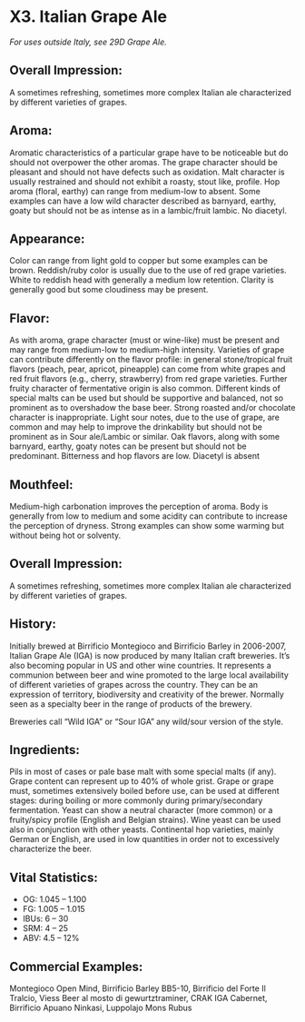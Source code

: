 # X3. Italian Grape Ale

_For uses outside Italy, see 29D Grape Ale._

## Overall Impression: 

A sometimes refreshing, sometimes more complex Italian ale characterized by different varieties of grapes.

## Aroma: 

Aromatic characteristics of a particular grape have to be noticeable but do should not overpower the other aromas. The grape character should be pleasant and should not have defects such as oxidation. Malt character is usually restrained and should not exhibit a roasty, stout like, profile. Hop aroma (floral, earthy) can range from medium-low to absent. Some examples can have a low wild character described as barnyard, earthy, goaty but should not be as intense as in a lambic/fruit lambic. No diacetyl.

## Appearance: 

Color can range from light gold to copper but some examples can be brown. Reddish/ruby color is usually due to the use of red grape varieties. White to reddish head with generally a medium low retention. Clarity is generally good but some cloudiness may be present.

## Flavor: 

As with aroma, grape character (must or wine-like) must be present and may range from medium-low to medium-high intensity. Varieties of grape can contribute differently on the flavor profile: in general stone/tropical fruit flavors (peach, pear, apricot, pineapple) can come from white grapes and red fruit flavors (e.g., cherry, strawberry) from red grape varieties. Further fruity character of fermentative origin is also common. Different kinds of special malts can be used but should be supportive and balanced, not so prominent as to overshadow the base beer. Strong roasted and/or chocolate character is inappropriate. Light sour notes, due to the use of grape, are common and may help to improve the drinkability but should not be prominent as in Sour ale/Lambic or similar. Oak flavors, along with some barnyard, earthy, goaty notes can be present but should not be predominant.  Bitterness and hop flavors are low. Diacetyl is absent

## Mouthfeel: 

Medium-high carbonation improves the perception of aroma. Body is generally from low to medium and some acidity can contribute to increase the perception of dryness. Strong examples can show some warming but without being hot or solventy.

## Overall Impression: 

A sometimes refreshing, sometimes more complex Italian ale characterized by different varieties of grapes.

## History: 

Initially brewed at Birrificio Montegioco and Birrificio Barley in 2006-2007, Italian Grape Ale (IGA) is now produced by many Italian craft breweries. It’s also becoming popular in US and other wine countries. It represents a communion between beer and wine promoted to the large local availability of different varieties of grapes across the country. They can be an expression of territory, biodiversity and creativity of the brewer. Normally seen as a specialty beer in the range of products of the brewery. 

Breweries call “Wild IGA” or “Sour IGA” any wild/sour version of the style.

## Ingredients: 

Pils in most of cases or pale base malt with some special malts (if any). Grape content can represent up to 40% of whole grist. Grape or grape must, sometimes extensively boiled before use, can be used at different stages: during boiling or more commonly during primary/secondary fermentation. Yeast can show a neutral character (more common) or a fruity/spicy profile (English and Belgian strains). Wine yeast can be used also in conjunction with other yeasts. Continental hop varieties, mainly German or English, are used in low quantities in order not to excessively characterize the beer. 

## Vital Statistics:	

- OG:	1.045 – 1.100
- FG:	1.005 – 1.015
- IBUs:	6 – 30	
- SRM:	4 – 25
- ABV:	4.5 – 12%

## Commercial Examples: 

Montegioco Open Mind, Birrificio Barley BB5-10, Birrificio del Forte Il Tralcio, Viess Beer al mosto di gewurtztraminer, CRAK IGA Cabernet, Birrificio Apuano Ninkasi, Luppolajo Mons Rubus